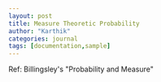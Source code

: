 ```yaml
---
layout: post
title: Measure Theoretic Probability 
author: "Karthik"
categories: journal
tags: [documentation,sample]
---
```


Ref: Billingsley's "Probability and Measure" 

